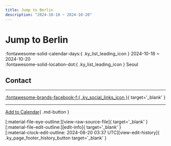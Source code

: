 ```yaml
---
title: Jump to Berlin
description: "2024-10-18 ~ 2024-10-20"
---
```


# Jump to Berlin 

:fontawesome-solid-calendar-days:{ .ky_list_leading_icon } 2024-10-18 ~ 2024-10-20  
:fontawesome-solid-location-dot:{ .ky_list_leading_icon } Seoul  

## Contact


---

 [:fontawesome-brands-facebook-f:{ .ky_social_links_icon }](https://www.facebook.com/events/411617948017380){ target='_blank' }

---

[Add to Calendar](https://swing.news/ics/en/2024/kr/jump-to-berlin-2024.ics){ .md-button }

<div class="ky_page_footer" markdown>
<div class="ky_page_footer_trailing" markdown="span">
[:material-file-eye-outline:][view-raw-source-file]{ target='_blank' }
[:material-file-edit-outline:][edit-info]{ target='_blank' }
</div>
<div class="ky_page_footer_leading" markdown="span">
[:material-clock-edit-outline: 2024-08-20 03:37 UTC][view-edit-history]{ .ky_page_footer_history_button target='_blank' }
</div>
</div>

[view-raw-source-file]: https://github.com/swingdance/events/blob/main/2024/kr/jump-to-berlin-2024.json "View Raw Source File"
[edit-info]: https://github.com/swingdance/events/issues/new?assignees=&labels=update+event&projects=&template=03-update_entity.yml&title=%5B2024%2Fkr%5D%20Jump%20to%20Berlin&region=kr&year=2024&id=jump-to-berlin-2024&name=Jump%20to%20Berlin&org_id= "Edit Info"

[view-edit-history]: https://github.com/swingdance/events/commits/main/2024/kr/jump-to-berlin-2024.json "View Edit History"
